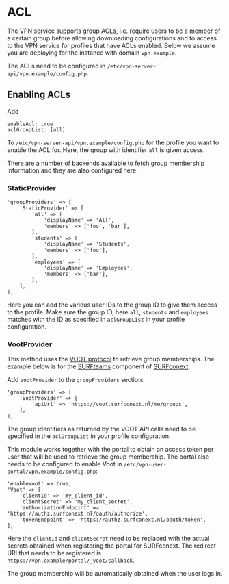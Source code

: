 # ACL

The VPN service supports group ACLs, i.e. require users to be a member of a 
certain group before allowing downloading configurations and to access to the 
VPN service for profiles that have ACLs enabled. Below we assume you are 
deploying for the instance with domain `vpn.example`.

The ACLs need to be configured in `/etc/vpn-server-api/vpn.example/config.php`.

## Enabling ACLs

Add

    enableAcl: true
    aclGroupList: [all]

To `/etc/vpn-server-api/vpn.example/config.php` for the profile you want to 
enable the ACL for. Here, the group with identifier `all` is given access.

There are a number of backends available to fetch group membership 
information and they are also configured here.

### StaticProvider

    'groupProviders' => [
        'StaticProvider' => [
            'all' => [
                'displayName' => 'All',
                'members' => ['foo', 'bar'],
            ],
            'students' => [
                'displayName' => 'Students',
                'members' => ['foo'],
            ],
            'employees' => [
                'displayName' => 'Employees',
                'members' => ['bar'],
            ],
        ],
    ],

Here you can add the various user IDs to the group ID to give them access to
the profile. Make sure the group ID, here `all`, `students` and `employees` 
matches with the ID as specified in `aclGroupList` in your profile 
configuration.

### VootProvider

This method uses the [VOOT protocol](http://openvoot.org/) to retrieve group 
memberships. The example below is for the 
[SURFteams](https://teams.surfconext.nl) component of 
[SURFconext](https://www.surf.nl/en/services-and-products/surfconext/index.html).

Add `VootProvider` to the `groupProviders` section:

    'groupProviders' => [
        'VootProvider' => [
            'apiUrl' => 'https://voot.surfconext.nl/me/groups',
        ],
    ],

The group identifiers as returned by the VOOT API calls need to be specified
in the `aclGroupList` in your profile configuration.

This module works together with the portal to obtain an access token per user
that will be used to retrieve the group membership. The portal also needs to
be configured to enable Voot in `/etc/vpn-user-portal/vpn.example/config.php`: 

    'enableVoot' => true,
    'Voot' => [
        'clientId' => 'my_client_id',
        'clientSecret' => 'my_client_secret',
        'authorizationEndpoint' => 'https://authz.surfconext.nl/oauth/authorize',
        'tokenEndpoint' => 'https://authz.surfconext.nl/oauth/token',
    ],

Here the `clientId` and `clientSecret` need to be replaced with the actual 
secrets obtained when registering the portal for SURFconext. The redirect URI 
that needs to be registered is 
`https://vpn.example/portal/_voot/callback`.

The group membership will be automatically obtained when the user logs in.
